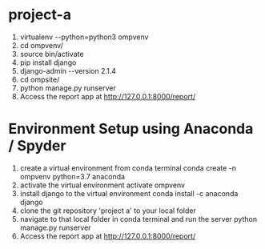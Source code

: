 # project-a

1. virtualenv --python=python3 ompvenv
2. cd ompvenv/
3. source bin/activate
4. pip install django
5. django-admin --version
2.1.4
6. cd ompsite/
7. python manage.py runserver
8. Access the report app at http://127.0.0.1:8000/report/



# Environment Setup using Anaconda / Spyder
1. create a virtual environment from conda terminal 
    conda create -n ompvenv python=3.7 anaconda
2. activate the virtual environment
    activate ompvenv
3. install django to the virtual environment
    conda install -c anaconda django 
4. clone the git repository 'project a' to your local folder
5. navigate to that local folder in conda terminal and run the server
      python manage.py runserver
6. Access the report app at http://127.0.0.1:8000/report/